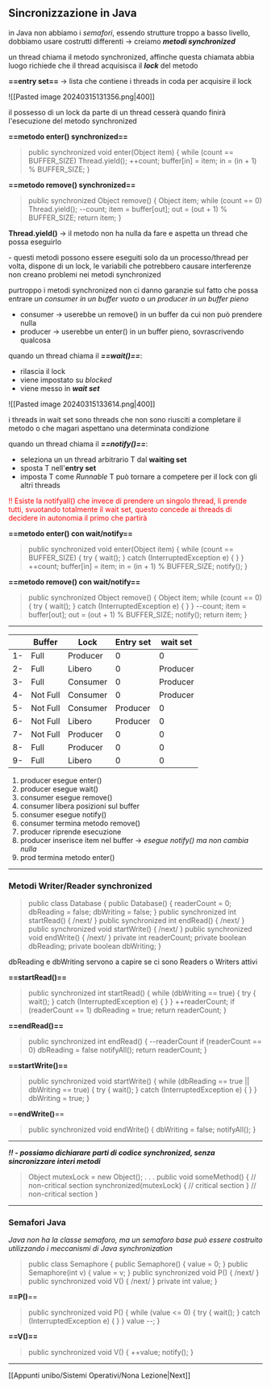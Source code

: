 ## Sincronizzazione in Java
in Java non abbiamo i _semafori_, essendo strutture troppo a basso livello, dobbiamo usare costrutti differenti -> creiamo _**metodi synchronized**_

un thread chiama il metodo synchronized, affinche questa chiamata abbia luogo richiede che il thread acquisisca il _**lock**_ del metodo

**==entry set==** -> lista che contiene i threads in coda per acquisire il lock

![[Pasted image 20240315131356.png|400]]

il possesso di un lock da parte di un thread cesserà quando finirà l'esecuzione del metodo synchronized

**==metodo enter() synchronized==**
>public synchronized void enter(Object item) { 
>	while (count == BUFFER_SIZE) 
>		Thread.yield(); 
>	++count; 
>	buffer[in] = item; 
>	in = (in + 1) % BUFFER_SIZE; 
>}

**==metodo remove() synchronized==**
>public synchronized Object remove() { 
>	Object item; 
>	while (count == 0) 
>		Thread.yield(); 
>	--count; 
>	item = buffer[out]; 
>	out = (out + 1) % BUFFER_SIZE; 
>	return item; 
>}

**Thread.yield()** -> il metodo non ha nulla da fare e aspetta un thread che possa eseguirlo 

\- questi metodi possono essere eseguiti solo da un processo/thread per volta, dispone di un lock, le variabili che potrebbero causare interferenze non creano problemi nei metodi synchronized

purtroppo i metodi synchronized non ci danno garanzie sul fatto che possa entrare _un consumer in un buffer vuoto_ o _un producer in un buffer pieno_
- consumer -> userebbe un remove() in un buffer da cui non può prendere nulla
- producer -> userebbe un enter() in un buffer pieno, sovrascrivendo qualcosa

quando un thread chiama il _**==wait()==**_:
- rilascia il lock
- viene impostato su _blocked_
- viene messo in _**wait set**_

![[Pasted image 20240315133614.png|400]]

i threads in wait set sono threads che non sono riusciti a completare il metodo o che magari aspettano una determinata condizione

quando un thread chiama il _**==notify()==**_:
- seleziona un un thread arbitrario T dal **waiting set**
- sposta T nell'**entry set**
- imposta T come _Runnable_
T può tornare a competere per il lock con gli altri threads

<font color="#ff0000">!! Esiste la notifyall() che invece di prendere un singolo thread, li prende tutti, svuotando totalmente il wait set, questo concede ai threads di decidere in autonomia il primo che partirà</font>

**==metodo enter() con wait/notify==**
>public synchronized void enter(Object item) { 
>	while (count == BUFFER_SIZE) {
>		try { 
>			wait(); 
>		} 
>		catch (InterruptedException e) { } 
>	} 
>	++count; 
>	buffer[in] = item; 
>	in = (in + 1) % BUFFER_SIZE; 
>	notify(); 
>}

**==metodo remove() con wait/notify==**
>public synchronized Object remove() { 
>	Object item; 
>	while (count == 0) {
>		try { 
>			wait(); 
>		} 
>		catch (InterruptedException e) { } 
>	}
>	--count; 
>	item = buffer[out]; 
>	out = (out + 1) % BUFFER_SIZE; 
>	notify(); 
>	return item; 
>}

---

|     | Buffer   | Lock     | Entry set | wait set |
| --- | -------- | -------- | --------- | -------- |
| 1-  | Full     | Producer | 0         | 0        |
| 2-  | Full     | Libero   | 0         | Producer |
| 3-  | Full     | Consumer | 0         | Producer |
| 4-  | Not Full | Consumer | 0         | Producer |
| 5-  | Not Full | Consumer | Producer  | 0        |
| 6-  | Not Full | Libero   | Producer  | 0        |
| 7-  | Not Full | Producer | 0         | 0        |
| 8-  | Full     | Producer | 0         | 0        |
| 9-  | Full     | Libero   | 0         | 0        |
1. producer esegue enter()
2. producer esegue wait()
3. consumer esegue remove()
4. consumer libera posizioni sul buffer
5. consumer esegue notify()
6. consumer termina metodo remove()
7. producer riprende esecuzione
8. producer inserisce item nel buffer -> _esegue notify() ma non cambia nulla_
9. prod termina metodo enter()
---
### Metodi Writer/Reader synchronized
>public class Database { 
>	public Database() { 
>		readerCount = 0; 
>		dbReading = false; 
>		dbWriting = false; 
>	} 
>	public synchronized int startRead() { /next/ } 
>	public synchronized int endRead() { /next/ } 
>	public synchronized void startWrite() { /next/ } 
>	public synchronized void endWrite() { /next/ } 
>	private int readerCount; 
>	private boolean dbReading; 
>	private boolean dbWriting; 
>}

dbReading e dbWriting servono a capire se ci sono Readers o Writers attivi

**==startRead()==**
>public synchronized int startRead() { 
>	while (dbWriting == true) { 
>		try { 
>			wait(); 
>		} 
>		catch (InterruptedException e) { } 
>	}
>	++readerCount; 
>	if (readerCount == 1) 
>		dbReading = true; 
>	return readerCount; 
>}

**==endRead()==**
>public synchronized int endRead() { 
>	--readerCount 
>	if (readerCount == 0) 
>		dbReading = false
>		notifyAll(); 
>	return readerCount; 
>}

**==startWrite()==**
>public synchronized void startWrite() { 
>	while (dbReading == true || dbWriting == true) {
>		try { 
>			wait(); 
>		} 
>		catch (InterruptedException e) { } 
>	}
>	dbWriting = true; 
>} 

==**endWrite()**==
>public synchronized void endWrite() { 
>	dbWriting = false; 
>	notifyAll(); 
>}
---

_**!! - possiamo dichiarare parti di codice synchronized, senza sincronizzare interi metodi**_
>Object mutexLock = new Object(); 
>. . . 
>public void someMethod() { 
>	// non-critical section 
>	synchronized(mutexLock) { // critical section } 
>	// non-critical section 
>}
---
### Semafori Java
_Java non ha la classe semaforo, ma un semaforo base può essere costruito utilizzando i meccanismi di Java synchronization_

>public class Semaphore { 
>	public Semaphore() { value = 0; }
>	public Semaphore(int v) { value = v; } 
>	public synchronized void P() { /next/ } 
>	public synchronized void V() { /next/ } 
>	private int value; 
>}

**==P()**==
>public synchronized void P() { 
>	while (value <= 0) { 
>	try { 
>		wait(); 
>	} 
>	catch (InterruptedException e) { } 
>	} 
>	value --; 
>}

**==V()==**
>public synchronized void V() { 
>	++value; 
>	notify(); 
>}
---

[[Appunti unibo/Sistemi Operativi/Nona Lezione|Next]]
















